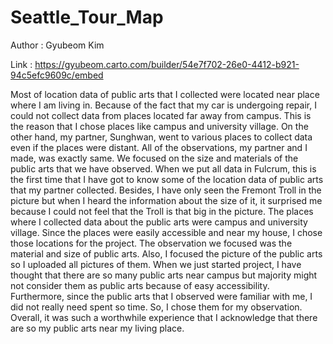 # Seattle_Tour_Map

Author : Gyubeom Kim

Link : https://gyubeom.carto.com/builder/54e7f702-26e0-4412-b921-94c5efc9609c/embed

Most of location data of public arts that I collected were located near place where I am living in. Because of the fact that my car is undergoing repair, I could not collect data from places located far away from campus. This is the reason that I chose places like campus and university village. On the other hand, my partner, Sunghwan, went to various places to collect data even if the places were distant. All of the observations, my partner and I made, was exactly same. We focused on the size and materials of the public arts that we have observed. When we put all data in Fulcrum, this is the first time that I have got to know some of the location data of public arts that my partner collected. Besides, I have only seen the Fremont Troll in the picture but when I heard the information about the size of it, it surprised me because I could not feel that the Troll is that big in the picture. 
	The places where I collected data about the public arts were campus and university village. Since the places were easily accessible and near my house, I chose those locations for the project. The observation we focused was the material and size of public arts. Also, I focused the picture of the public arts so I uploaded all pictures of them. When we just started project, I have thought that there are so many public arts near campus but majority might not consider them as public arts because of easy accessibility. Furthermore, since the public arts that I observed were familiar with me, I did not really need spent so time. So, I chose them for my observation.  Overall, it was such a worthwhile experience that I acknowledge that there are so my public arts near my living place. 
